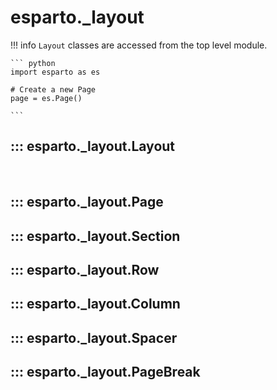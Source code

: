 # esparto._layout

!!! info
    `Layout` classes are accessed from the top level module.

    ``` python
    import esparto as es

    # Create a new Page
    page = es.Page()

    ```

## ::: esparto._layout.Layout
<br>

## ::: esparto._layout.Page

## ::: esparto._layout.Section

## ::: esparto._layout.Row

## ::: esparto._layout.Column

## ::: esparto._layout.Spacer

## ::: esparto._layout.PageBreak

<br>

